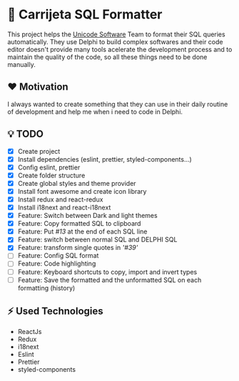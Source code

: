 # :page_facing_up: Carrijeta SQL Formatter

This project helps the [Unicode Software](https://www.unicodesoftware.com.br/ "Unicode Software Homepage") Team to format their SQL queries automatically.
They use Delphi to build complex softwares and their code editor doesn't provide many tools acelerate the development process and to maintain the quality of the code, so all these things need to be done manually.

## :heart: Motivation

I always wanted to create something that they can use in their daily routine of development and help me
when i need to code in Delphi.

## :bulb: TODO

- [x] Create project
- [x] Install dependencies (eslint, prettier, styled-components...)
- [x] Config eslint, prettier
- [x] Create folder structure
- [x] Create global styles and theme provider
- [x] Install font awesome and create icon library
- [x] Install redux and react-redux
- [x] Install i18next and react-i18next
- [x] Feature: Switch between Dark and light themes
- [x] Feature: Copy formatted SQL to clipboard
- [x] Feature: Put *#13* at the end of each SQL line
- [x] Feature: switch between normal SQL and DELPHI SQL
- [x] Feature: transform single quotes in *'#39'*
- [ ] Feature: Config SQL format
- [ ] Feature: Code highlighting
- [ ] Feature: Keyboard shortcuts to copy, import and invert types
- [ ] Feature: Save the formatted and the unformatted SQL on each formatting (history)

## :zap: Used Technologies

- ReactJs
- Redux
- i18next
- Eslint
- Prettier
- styled-components
